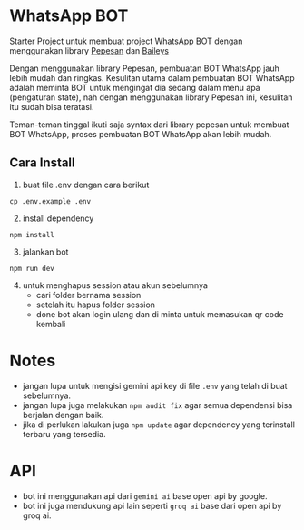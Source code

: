 # WhatsApp BOT

Starter Project untuk membuat project WhatsApp BOT dengan menggunakan library [Pepesan](https://github.com/mqad21/pepesan) dan [Baileys](https://github.com/WhiskeySockets/Baileys)

Dengan menggunakan library Pepesan, pembuatan BOT WhatsApp jauh lebih mudah dan ringkas. Kesulitan utama dalam pembuatan BOT WhatsApp adalah meminta BOT untuk mengingat dia sedang dalam menu apa (pengaturan state), nah dengan menggunakan library Pepesan ini, kesulitan itu sudah bisa teratasi. 

Teman-teman tinggal ikuti saja syntax dari library pepesan untuk membuat BOT WhatsApp, proses pembuatan BOT WhatsApp akan lebih mudah.

## Cara Install

1. buat file .env dengan cara berikut
```
cp .env.example .env
```
2. install dependency
```
npm install
```
3. jalankan bot
```
npm run dev
```
4. untuk menghapus session atau akun sebelumnya
   - cari folder bernama session
   - setelah itu hapus folder session
   - done bot akan login ulang dan di minta untuk memasukan qr code kembali

# Notes
- jangan lupa untuk mengisi gemini api key di file `.env` yang telah di buat sebelumnya.
- jangan lupa juga melakukan `npm audit fix` agar semua dependensi bisa berjalan dengan baik.
- jika di perlukan lakukan juga `npm update` agar dependency yang terinstall terbaru yang tersedia.


# API 
- bot ini menggunakan api dari `gemini ai` base open api by google.
- bot ini juga mendukung api lain seperti `groq ai` base dari open api by groq ai.

